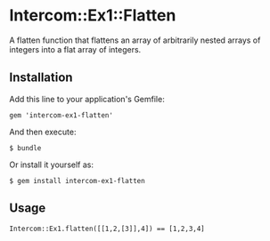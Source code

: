 # Intercom::Ex1::Flatten

A flatten function that flattens an array of arbitrarily nested arrays of integers into a flat array of integers.

## Installation

Add this line to your application's Gemfile:

    gem 'intercom-ex1-flatten'

And then execute:

    $ bundle

Or install it yourself as:

    $ gem install intercom-ex1-flatten

## Usage

    Intercom::Ex1.flatten([[1,2,[3]],4]) == [1,2,3,4]
